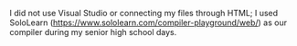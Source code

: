 I did not use Visual Studio or connecting my files through HTML; I used SoloLearn (https://www.sololearn.com/compiler-playground/web/) as our compiler during my senior high school days.

